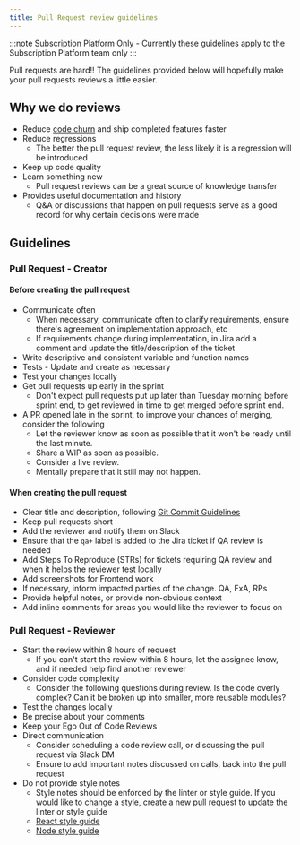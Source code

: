 ```yaml
---
title: Pull Request review guidelines
---
```


:::note
Subscription Platform Only - Currently these guidelines apply to the Subscription Platform team only
:::

Pull requests are hard!! The guidelines provided below will hopefully make your pull requests reviews a little easier.

## Why we do reviews

- Reduce [code churn](https://www.pluralsight.com/blog/tutorials/code-churn "Code that is rewritten or deleted shortly after being written") and ship completed features faster
- Reduce regressions
  - The better the pull request review, the less likely it is a regression
    will be introduced
- Keep up code quality
- Learn something new
  - Pull request reviews can be a great source of knowledge transfer
- Provides useful documentation and history
  - Q&A or discussions that happen on pull requests serve as a good record
    for why certain decisions were made

## Guidelines

### Pull Request - Creator

#### Before creating the pull request

- Communicate often
  - When necessary, communicate often to clarify requirements,
    ensure there's agreement on implementation approach, etc
  - If requirements change during implementation, in Jira add a
    comment and update the title/description of the ticket
- Write descriptive and consistent variable and function names
- Tests - Update and create as necessary
- Test your changes locally
- Get pull requests up early in the sprint
  - Don't expect pull requests put up later than Tuesday morning before
    sprint end, to get reviewed in time to get merged before sprint end.
- A PR opened late in the sprint, to improve your chances of merging, consider the following
  - Let the reviewer know as soon as possible that it won't be ready until the last minute.
  - Share a WIP as soon as possible.
  - Consider a live review.
  - Mentally prepare that it still may not happen.

#### When creating the pull request

- Clear title and description, following [Git Commit Guidelines](https://github.com/mozilla/fxa/blob/main/CONTRIBUTING.md#git-commit-guidelines)
- Keep pull requests short
- Add the reviewer and notify them on Slack
- Ensure that the `qa+` label is added to the Jira ticket if QA review is needed
- Add Steps To Reproduce (STRs) for tickets requiring QA review and when it helps the reviewer test locally
- Add screenshots for Frontend work
- If necessary, inform impacted parties of the change. QA, FxA, RPs
- Provide helpful notes, or provide non-obvious context
- Add inline comments for areas you would like the reviewer to focus on

### Pull Request - Reviewer

- Start the review within 8 hours of request
  - If you can't start the review within 8 hours, let the assignee know, and if needed
    help find another reviewer
- Consider code complexity
  - Consider the following questions during review. Is the code overly complex? Can
    it be broken up into smaller, more reusable modules?
- Test the changes locally
- Be precise about your comments
- Keep your Ego Out of Code Reviews
- Direct communication
  - Consider scheduling a code review call, or discussing the pull request via Slack DM
  - Ensure to add important notes discussed on calls, back into the pull request
- Do not provide style notes
  - Style notes should be enforced by the linter or style guide. If you would like to
    change a style, create a new pull request to update the linter or style guide
  - [React style guide](/ecosystem-platform/reference/style-guides/react-style-guide)
  - [Node style guide](/ecosystem-platform/reference/style-guides/node-style-guide)
